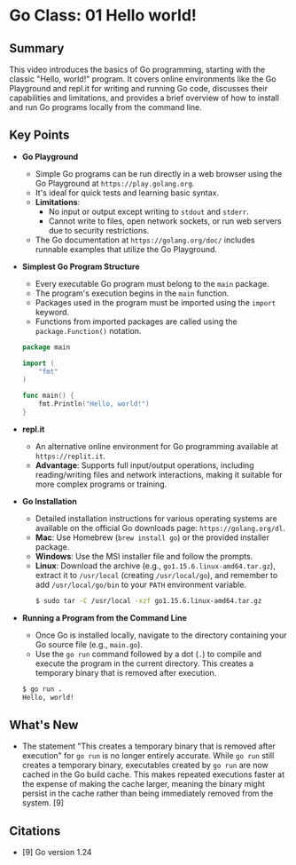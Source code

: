 # Go Class: 01 Hello world!

## Summary
This video introduces the basics of Go programming, starting with the classic "Hello, world!" program. It covers online environments like the Go Playground and repl.it for writing and running Go code, discusses their capabilities and limitations, and provides a brief overview of how to install and run Go programs locally from the command line.

## Key Points

*   **Go Playground**
    *   Simple Go programs can be run directly in a web browser using the Go Playground at `https://play.golang.org`.
    *   It's ideal for quick tests and learning basic syntax.
    *   **Limitations**:
        *   No input or output except writing to `stdout` and `stderr`.
        *   Cannot write to files, open network sockets, or run web servers due to security restrictions.
    *   The Go documentation at `https://golang.org/doc/` includes runnable examples that utilize the Go Playground.

*   **Simplest Go Program Structure**
    *   Every executable Go program must belong to the `main` package.
    *   The program's execution begins in the `main` function.
    *   Packages used in the program must be imported using the `import` keyword.
    *   Functions from imported packages are called using the `package.Function()` notation.

    ```go
    package main

    import (
    	"fmt"
    )

    func main() {
    	fmt.Println("Hello, world!")
    }
    ```

*   **repl.it**
    *   An alternative online environment for Go programming available at `https://replit.it`.
    *   **Advantage**: Supports full input/output operations, including reading/writing files and network interactions, making it suitable for more complex programs or training.

*   **Go Installation**
    *   Detailed installation instructions for various operating systems are available on the official Go downloads page: `https://golang.org/dl`.
    *   **Mac**: Use Homebrew (`brew install go`) or the provided installer package.
    *   **Windows**: Use the MSI installer file and follow the prompts.
    *   **Linux**: Download the archive (e.g., `go1.15.6.linux-amd64.tar.gz`), extract it to `/usr/local` (creating `/usr/local/go`), and remember to add `/usr/local/go/bin` to your `PATH` environment variable.
        ```bash
        $ sudo tar -C /usr/local -xzf go1.15.6.linux-amd64.tar.gz
        ```

*   **Running a Program from the Command Line**
    *   Once Go is installed locally, navigate to the directory containing your Go source file (e.g., `main.go`).
    *   Use the `go run` command followed by a dot (`.`) to compile and execute the program in the current directory. This creates a temporary binary that is removed after execution.

    ```bash
    $ go run .
    Hello, world!
    ```

## What's New
*   The statement "This creates a temporary binary that is removed after execution" for `go run` is no longer entirely accurate. While `go run` still creates a temporary binary, executables created by `go run` are now cached in the Go build cache. This makes repeated executions faster at the expense of making the cache larger, meaning the binary might persist in the cache rather than being immediately removed from the system. [9]

## Citations
- [9] Go version 1.24